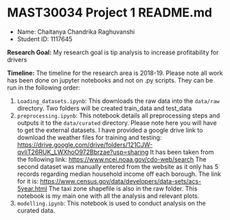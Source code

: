 # MAST30034 Project 1 README.md
- Name: Chaitanya Chandrika Raghuvanshi
- Student ID: 1117645

**Research Goal:** My research goal is tip analysis to increase profitability for drivers

**Timeline:** The timeline for the research area is 2018-19.
Please note all work has been done on jupyter notebooks and not on .py scripts. They can be run in the following order:
1. `Loading_datasets.ipynb`: This downloads the raw data into the `data/raw` directory. Two folders will be created train_data and test_data
2. `preprocessing.ipynb`: This notebook details all preprocessing steps and outputs it to the `data/curated` directory. Please note here you will have to
get the external datasets. I have provided a google drive link to download the weather files for training and testing: https://drive.google.com/drive/folders/121CJW-qvliT26RUK_LWXhoO972Bbrzae?usp=sharing  It has been taken from the following link:  https://www.ncei.noaa.gov/cdo-web/search The second dataset was manually entered from the website as it only has 5 records regarding median household income off each borough. The link for it is: https://www.census.gov/data/developers/data-sets/acs-5year.html The taxi zone shapefile is also in the raw folder. This notebook is my main one with all the analysis and relevant plots.
4. `modelling.ipynb`: This notebook is used to conduct analysis on the curated data.

